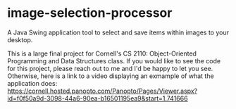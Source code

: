 # image-selection-processor
A Java Swing application tool to select and save items within images to your desktop.

This is a large final project for Cornell's CS 2110: Object-Oriented Programming and Data Structures class. If you would like to see the code for this project, please reach out to me
and I'd be happy to let you see. Otherwise, here is a link to a video displaying an exmample of what the application does: https://cornell.hosted.panopto.com/Panopto/Pages/Viewer.aspx?id=f0f50a9d-3098-44a6-90ea-b16501195ea9&start=1.741666
